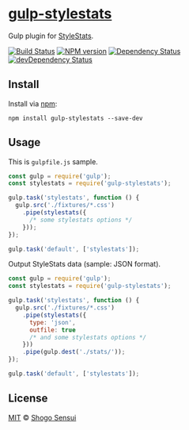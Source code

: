 # [gulp-stylestats](https://npmjs.org/package/gulp-stylestats)

Gulp plugin for [StyleStats](http://github.com/t32k/stylestats).

[![Build Status](https://travis-ci.org/1000ch/gulp-stylestats.svg?branch=master)](https://travis-ci.org/1000ch/gulp-stylestats)
[![NPM version](https://badge.fury.io/js/gulp-stylestats.svg)](http://badge.fury.io/js/gulp-stylestats)
[![Dependency Status](https://david-dm.org/1000ch/gulp-stylestats.svg)](https://david-dm.org/1000ch/gulp-stylestats)
[![devDependency Status](https://david-dm.org/1000ch/gulp-stylestats/dev-status.svg)](https://david-dm.org/1000ch/gulp-stylestats#info=devDependencies)

## Install

Install via [npm](https://npmjs.org/package/gulp-stylestats):

```
npm install gulp-stylestats --save-dev
```

## Usage

This is `gulpfile.js` sample.

```js
const gulp = require('gulp');
const stylestats = require('gulp-stylestats');

gulp.task('stylestats', function () {
  gulp.src('./fixtures/*.css')
    .pipe(stylestats({
      /* some stylestats options */
    }));
});

gulp.task('default', ['stylestats']);
```

Output StyleStats data (sample: JSON format).

```js
const gulp = require('gulp');
const stylestats = require('gulp-stylestats');

gulp.task('stylestats', function () {
  gulp.src('./fixtures/*.css')
    .pipe(stylestats({
      type: 'json',
      outfile: true
      /* and some stylestats options */
    }))
    .pipe(gulp.dest('./stats/'));
});

gulp.task('default', ['stylestats']);
```

## License

[MIT](https://1000ch.mit-license.org) © [Shogo Sensui](https://github.com/1000ch)
